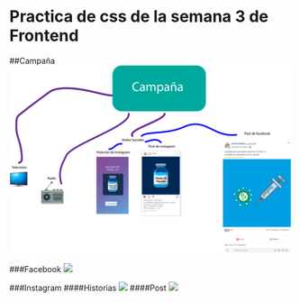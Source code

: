# Practica de css de la semana 3 de Frontend
##Campaña
<img src="Campaña/Campaña.png" width="500px">

###Facebook
<img src="Campaña/post_facebook.png" width="500px">

###Instagram
####Historias
<img src="Campaña/insta1.png" width="500px">
####Post
<img src="Campaña/instaa.png" width="500px">

